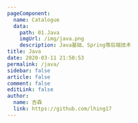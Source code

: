 ```yaml
---
pageComponent:
  name: Catalogue
  data:
    path: 01.Java
    imgUrl: /img/java.png
    description: Java基础、Spring等后端技术
title: Java
date: 2020-03-11 21:50:53
permalink: /java/
sidebar: false
article: false
comment: false
editLink: false
author:
  name: 吉森
  link: https://github.com/lhing17
---
```

